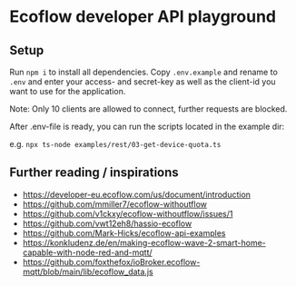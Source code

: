 # Ecoflow developer API playground

## Setup

Run `npm i` to install all dependencies.
Copy `.env.example` and rename to `.env` and enter your access- and secret-key as well as the client-id you want to use for the application.

Note: Only 10 clients are allowed to connect, further requests are blocked.

After .env-file is ready, you can run the scripts located in the example dir:

e.g. `npx ts-node examples/rest/03-get-device-quota.ts`

## Further reading / inspirations

- https://developer-eu.ecoflow.com/us/document/introduction
- https://github.com/mmiller7/ecoflow-withoutflow
- https://github.com/v1ckxy/ecoflow-withoutflow/issues/1
- https://github.com/vwt12eh8/hassio-ecoflow
- https://github.com/Mark-Hicks/ecoflow-api-examples
- https://konkludenz.de/en/making-ecoflow-wave-2-smart-home-capable-with-node-red-and-mqtt/
- https://github.com/foxthefox/ioBroker.ecoflow-mqtt/blob/main/lib/ecoflow_data.js
